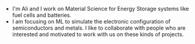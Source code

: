 - I'm Ali and I work on Material Science for Energy Storage systems like fuel cells and batteries.
- I am focusing on ML to simulate the electronic configuration of semiconductors and metals. I like to collaborate with people who are interested and motivated to work with us on these kinds of projects.
